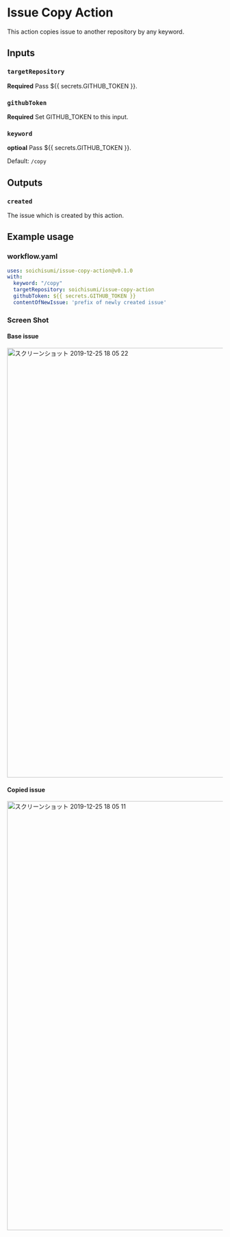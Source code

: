 # Issue Copy Action

This action copies issue to another repository by any keyword.

## Inputs

### `targetRepository`

**Required** Pass ${{ secrets.GITHUB_TOKEN }}.

### `githubToken`

**Required** Set GITHUB_TOKEN to this input.

### `keyword`

**optioal** Pass ${{ secrets.GITHUB_TOKEN }}.

Default: `/copy`

## Outputs

### `created`

The issue which is created by this action.

## Example usage

### workflow.yaml

```yaml
uses: soichisumi/issue-copy-action@v0.1.0
with:
  keyword: "/copy"
  targetRepository: soichisumi/issue-copy-action
  githubToken: ${{ secrets.GITHUB_TOKEN }}
  contentOfNewIssue: 'prefix of newly created issue'
```

### Screen Shot

#### Base issue
<img width="1003" alt="スクリーンショット 2019-12-25 18 05 22" src="https://user-images.githubusercontent.com/30210641/71440662-44de5380-2741-11ea-837d-d0204ed5fa8f.png">

#### Copied issue
<img width="1002" alt="スクリーンショット 2019-12-25 18 05 11" src="https://user-images.githubusercontent.com/30210641/71440638-28dab200-2741-11ea-9ce2-73282a5d4ff3.png">